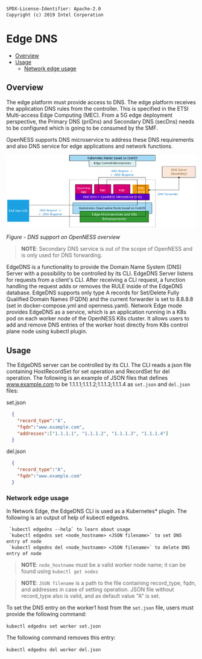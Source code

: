 ```text
SPDX-License-Identifier: Apache-2.0
Copyright (c) 2019 Intel Corporation
```
<!-- omit in toc -->
# Edge DNS
- [Overview](#overview)
- [Usage](#usage)
  - [Network edge usage](#network-edge-usage)

<!-- author to determine appropriate use of worker node and to change to a more appropriate name if needed. Does it align with inclusive language? Also, fix images to align with inclusive language. master/slave to control plane/node -->

## Overview 
The edge platform must provide access to DNS. The edge platform receives the application DNS rules from the controller. This is specified in the ETSI Multi-access Edge Computing (MEC). From a 5G edge deployment perspective, the Primary DNS (priDns) and Secondary DNS (secDns) needs to be configured which is going to be consumed by the SMF. 
<!-- fix the last sentence above. Confusing. -->

OpenNESS supports DNS microservice to address these DNS requirements and also DNS service for edge applications and network functions. 

![DNS support on OpenNESS overview](dns-images/dns1.png)

_Figure - DNS support on OpenNESS overview_

>**NOTE**: Secondary DNS service is out of the scope of OpenNESS and is only used for DNS forwarding.

EdgeDNS is a functionality to provide the Domain Name System (DNS) Server with a possibility to be controlled by its CLI. EdgeDNS Server listens for requests from a client's CLI. After receiving a CLI request, a function handling the request adds or removes the RULE inside of the EdgeDNS database. EdgeDNS supports only type A records for Set/Delete Fully Qualified Domain Names (FQDN) and the current forwarder is set to 8.8.8.8 (set in docker-compose.yml and openness.yaml). Network Edge mode provides EdgeDNS as a service, which is an application running in a K8s pod on each worker node of the OpenNESS K8s cluster. It allows users to add and remove DNS entries of the worker host directly from K8s control plane node using kubectl plugin.

## Usage

The EdgeDNS server can be controlled by its CLI. The CLI reads a json file containing HostRecordSet for set operation and RecordSet for del operation. The following is an example of JSON files that defines www.example.com to be 1.1.1.1;1.1.1.2;1.1.1.3;1.1.1.4 as `set.json` and `del.json` files:

set.json
```json  
  {
    "record_type":"A",
    "fqdn":"www.example.com",
    "addresses":["1.1.1.1", "1.1.1.2", "1.1.1.3", "1.1.1.4"]
  }
```

del.json
```json
  {
    "record_type":"A",
    "fqdn":"www.example.com"
  }
```

### Network edge usage

In Network Edge, the EdgeDNS CLI is used as a Kubernetes\* plugin. The following is an output of help of kubectl edgedns.

```
 `kubectl edgedns --help` to learn about usage
 `kubectl edgedns set <node_hostname> <JSON filename>` to set DNS entry of node
 `kubectl edgedns del <node_hostname> <JSON filename>` to delete DNS entry of node
```

>**NOTE**: `node_hostname` must be a valid worker node name; it can be found using `kubectl get nodes`

>**NOTE**: `JSON filename` is a path to the file containing record_type, fqdn, and addresses in case of setting operation. JSON file without record_type also is valid, and as default value "A" is set.

<!-- Fix the sentence above. Confusing. -->

To set the DNS entry on the worker1 host from the `set.json` file, users must provide the following command:

`kubectl edgedns set worker set.json`

The following command removes this entry:

`kubectl edgedns del worker del.json`

